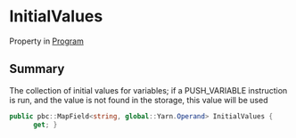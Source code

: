 # InitialValues

Property in [Program](./)

## Summary

The collection of initial values for variables; if a PUSH\_VARIABLE instruction is run, and the value is not found in the storage, this value will be used

```csharp
public pbc::MapField<string, global::Yarn.Operand> InitialValues {
      get; }
```
